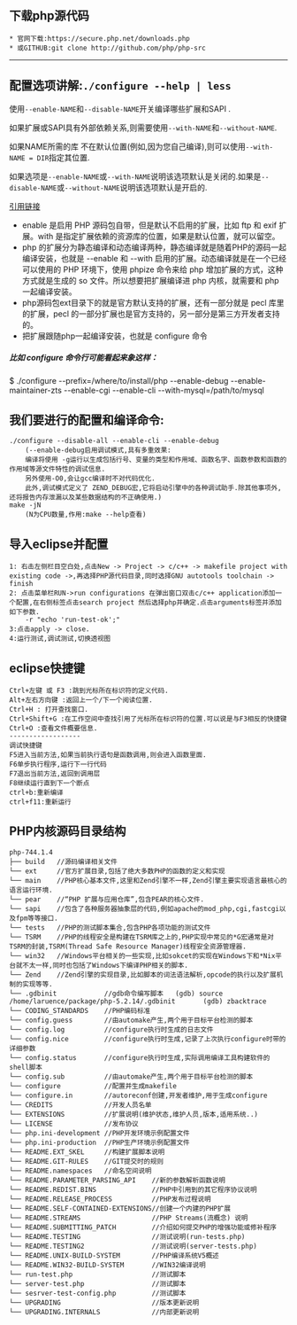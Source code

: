 ## 下载php源代码
    * 官网下载:https://secure.php.net/downloads.php
    * 或GITHUB:git clone http://github.com/php/php-src
---


## 配置选项讲解:`./configure --help | less`
使用`--enable-NAME`和`--disable-NAME`开关编译哪些扩展和SAPI .

如果扩展或SAPI具有外部依赖关系,则需要使用`--with-NAME`和`--without-NAME`.

如果NAME所需的库 不在默认位置(例如,因为您自己编译),则可以使用`--with-NAME = DIR`指定其位置.

如果选项是`--enable-NAME`或`--with-NAME`说明该选项默认是关闭的.如果是`--disable-NAME`或`--without-NAME`说明该选项默认是开启的.

[引用链接](https://segmentfault.com/q/1010000009174725)
* enable 是启用 PHP 源码包自带，但是默认不启用的扩展，比如 ftp 和 exif 扩展。with 是指定扩展依赖的资源库的位置，如果是默认位置，就可以留空。
* php 的扩展分为静态编译和动态编译两种，静态编译就是随着PHP的源码一起编译安装，也就是 --enable 和 --with 启用的扩展。动态编译就是在一个已经可以使用的 PHP 环境下，使用 phpize 命令来给 php 增加扩展的方式，这种方式就是生成的 so 文件。所以想要把扩展编译进 php 内核，就需要和 php 一起编译安装。
* php源码包ext目录下的就是官方默认支持的扩展，还有一部分就是 pecl 库里的扩展，pecl 的一部分扩展也是官方支持的，另一部分是第三方开发者支持的。
* 把扩展跟随php一起编译安装，也就是 configure 命令


##### 比如 configure 命令行可能看起来象这样：
$ ./configure --prefix=/where/to/install/php --enable-debug --enable-maintainer-zts --enable-cgi --enable-cli --with-mysql=/path/to/mysql


## 我们要进行的配置和编译命令:
    ./configure --disable-all --enable-cli --enable-debug
        (--enable-debug启用调试模式,具有多重效果:
        编译将使用 -g运行以生成包括行号、变量的类型和作用域、函数名字、函数参数和函数的作用域等源文件特性的调试信息.
        另外使用-O0,会让gcc编译时不对代码优化.
        此外,调试模式定义了 ZEND_DEBUG宏,它将启动引擎中的各种调试助手.除其他事项外,还将报告内存泄漏以及某些数据结构的不正确使用.)
    make -jN
        (N为CPU数量,作用:make --help查看)


## 导入eclipse并配置
    1: 右击左侧栏目空白处,点击New -> Project -> c/c++ -> makefile project with existing code ->,再选择PHP源代码目录,同时选择GNU autotools toolchain -> finish
    2: 点击菜单栏RUN->run configurations 在弹出窗口双击c/c++ application添加一个配置,在右侧标签点击search project 然后选择php并确定.点击arguments标签并添加如下参数.
        -r "echo 'run-test-ok';"
    3:点击apply -> close.
    4:运行测试,调试测试,切换透视图


## eclipse快捷键
    Ctrl+左键 或 F3 :跳到光标所在标识符的定义代码.
    Alt+左右方向键 :返回上一个/下一个阅读位置.
    Ctrl+H : 打开查找窗口.
    Ctrl+Shift+G :在工作空间中查找引用了光标所在标识符的位置.可以说是与F3相反的快捷键
    Ctrl+O :查看文件概要信息.
    ------------------
    调试快捷键
    F5进入当前方法,如果当前执行语句是函数调用,则会进入函数里面.
    F6单步执行程序,运行下一行代码
    F7退出当前方法,返回到调用层
    F8继续运行直到下一个断点
    ctrl+b:重新编译
    ctrl+f11:重新运行


## PHP内核源码目录结构
    php-744.1.4
    ├── build   //源码编译相关文件
    └── ext     //官方扩展目录,包括了绝大多数PHP的函数的定义和实现
    └── main    //PHP核心基本文件,这里和Zend引擎不一样,Zend引擎主要实现语言最核心的语言运行环境.
    └── pear    //“PHP 扩展与应用仓库”,包含PEAR的核心文件.
    └── sapi    //包含了各种服务器抽象层的代码,例如apache的mod_php,cgi,fastcgi以及fpm等等接口.
    └── tests   //PHP的测试脚本集合,包含PHP各项功能的测试文件
    └── TSRM    //PHP的线程安全是构建在TSRM库之上的,PHP实现中常见的*G宏通常是对TSRM的封装,TSRM(Thread Safe Resource Manager)线程安全资源管理器.
    └── win32   //Windows平台相关的一些实现,比如sokcet的实现在Windows下和*Nix平台就不太一样,同时也包括了Windows下编译PHP相关的脚本.
    └── Zend    //Zend引擎的实现目录,比如脚本的词法语法解析,opcode的执行以及扩展机制的实现等等.
    └── .gdbinit            //gdb命令编写脚本   (gdb) source /home/laruence/package/php-5.2.14/.gdbinit       (gdb) zbacktrace
    └── CODING_STANDARDS    //PHP编码标准
    └── config.guess        //由automake产生,两个用于目标平台检测的脚本
    └── config.log          //configure执行时生成的日志文件
    └── config.nice         //configure执行时生成,记录了上次执行configure时带的详细参数
    └── config.status       //configure执行时生成,实际调用编译工具构建软件的shell脚本
    └── config.sub          //由automake产生,两个用于目标平台检测的脚本
    └── configure           //配置并生成makefile
    └── configure.in        //autoreconf创建,开发者维护,用于生成configure
    └── CREDITS             //开发人员名单
    └── EXTENSIONS          //扩展说明(维护状态,维护人员,版本,适用系统..)
    └── LICENSE             //发布协议
    └── php.ini-development //PHP开发环境示例配置文件
    └── php.ini-production  //PHP生产环境示例配置文件
    └── README.EXT_SKEL     //构建扩展脚本说明
    └── README.GIT-RULES    //GIT提交时的规则
    └── README.namespaces   //命名空间说明
    └── README.PARAMETER_PARSING_API    //新的参数解析函数说明
    └── README.REDIST.BINS              //PHP中引用到的其它程序协议说明
    └── README.RELEASE_PROCESS          //PHP发布过程说明
    └── README.SELF-CONTAINED-EXTENSIONS//创建一个内建的PHP扩展
    └── README.STREAMS                  //PHP Streams(流概念) 说明
    └── README.SUBMITTING_PATCH         //介绍如何提交PHP的增强功能或修补程序
    └── README.TESTING                  //测试说明(run-tests.php)
    └── README.TESTING2                 //测试说明(server-tests.php)
    └── README.UNIX-BUILD-SYSTEM        //PHP编译系统V5概述
    └── README.WIN32-BUILD-SYSTEM       //WIN32编译说明
    └── run-test.php                    //测试脚本
    └── server-test.php                 //测试脚本
    └── sesrver-test-config.php         //测试脚本
    └── UPGRADING                       //版本更新说明
    └── UPGRADING.INTERNALS             //内部更新说明
